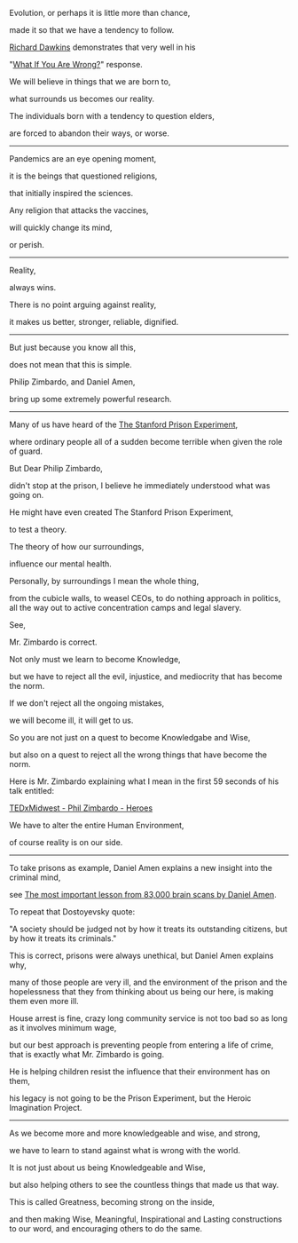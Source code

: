 Evolution, or perhaps it is little more than chance,

made it so that we have a tendency to follow.

[Richard Dawkins](https://www.youtube.com/watch?v=JFZTbD6Fno4) demonstrates that very well in his

"[What If You Are Wrong?](https://www.youtube.com/watch?v=cd1dM1lJoSY)" response.

We will believe in things that we are born to,

what surrounds us becomes our reality.

The individuals born with a tendency to question elders,

are forced to abandon their ways, or worse.

---

Pandemics are an eye opening moment,

it is the beings that questioned religions,

that initially inspired the sciences.

Any religion that attacks the vaccines,

will quickly change its mind,

or perish.

---

Reality,

always wins.

There is no point arguing against reality,

it makes us better, stronger, reliable, dignified.

---

But just because you know all this,

does not mean that this is simple.

Philip Zimbardo, and Daniel Amen,

bring up some extremely powerful research.

---

Many of us have heard of the [The Stanford Prison Experiment](https://www.youtube.com/watch?v=3XN2X72jrFk),

where ordinary people all of a sudden become terrible when given the role of guard.

But Dear Philip Zimbardo,

didn't stop at the prison, I believe he immediately understood what was going on.

He might have even created The Stanford Prison Experiment,

to test a theory.

The theory of how our surroundings,

influence our mental health.

Personally, by surroundings I mean the whole thing,

from the cubicle walls, to weasel CEOs, to do nothing approach in politics, all the way out to active concentration camps and legal slavery.

See,

Mr. Zimbardo is correct.

Not only must we learn to become Knowledge,

but we have to reject all the evil, injustice, and mediocrity that has become the norm.

If we don't reject all the ongoing mistakes,

we will become ill, it will get to us.

So you are not just on a quest to become Knowledgabe and Wise,

but also on a quest to reject all the wrong things that have become the norm.

Here is Mr. Zimbardo explaining what I mean in the first 59 seconds of his talk entitled:

[TEDxMidwest - Phil Zimbardo - Heroes](https://www.youtube.com/watch?v=BzRR3Mo4noU)

We have to alter the entire Human Environment,

of course reality is on our side.

---

To take prisons as example, Daniel Amen explains a new insight into the criminal mind,

see [The most important lesson from 83,000 brain scans by Daniel Amen](https://www.youtube.com/watch?v=esPRsT-lmw8).

To repeat that Dostoyevsky quote:

"A society should be judged not by how it treats its outstanding citizens, but by how it treats its criminals."

This is correct, prisons were always unethical, but Daniel Amen explains why,

many of those people are very ill, and the environment of the prison and the hopelessness that they from thinking about us being our here, is making them even more ill.

House arrest is fine, crazy long community service is not too bad so as long as it involves minimum wage,

but our best approach is preventing people from entering a life of crime, that is exactly what Mr. Zimbardo is going.

He is helping children resist the influence that their environment has on them,

his legacy is not going to be the Prison Experiment, but the Heroic Imagination Project.

---

As we become more and more knowledgeable and wise, and strong,

we have to learn to stand against what is wrong with the world.

It is not just about us being Knowledgeable and Wise,

but also helping others to see the countless things that made us that way.

This is called Greatness, becoming strong on the inside,

and then making Wise, Meaningful, Inspirational and Lasting constructions to our word, and encouraging others to do the same.
